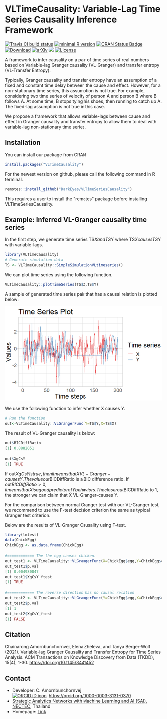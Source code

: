 VLTimeCausality: Variable-Lag Time Series Causality Inference Framework
===========================================================
[![Travis CI build status](https://travis-ci.com/DarkEyes/VLTimeSeriesCausality.svg?branch=master)](https://app.travis-ci.com/github/DarkEyes/VLTimeSeriesCausality/)
[![minimal R version](https://img.shields.io/badge/R%3E%3D-3.5.0-6666ff.svg)](https://cran.r-project.org/)
[![CRAN Status Badge](https://www.r-pkg.org/badges/version-last-release/VLTimeCausality)](https://cran.r-project.org/package=VLTimeCausality)
[![Download](https://cranlogs.r-pkg.org/badges/grand-total/VLTimeCausality)](https://cran.r-project.org/package=VLTimeCausality)
[![arXiv](https://img.shields.io/badge/cs.LG-arXiv%3A2002.00208-B31B1B.svg)](https://arxiv.org/abs/2002.00208)
[![](https://img.shields.io/badge/doi-10.1145%2F3441452-yellow)](https://doi.org/10.1145/3441452 )
[![License](https://img.shields.io/badge/License-GPL%203-orange.svg)](https://spdx.org/licenses/GPL-3.0-only.html)

A framework to infer causality on a pair of time series of real numbers based on Variable-lag Granger causality (VL-Granger) and transfer entropy (VL-Transfer Entropy).

Typically, Granger causality and transfer entropy have an assumption of a fixed and constant time delay between the cause and effect. However, for a non-stationary time series, this assumption is not true. For example, considering two time series of velocity of person A and person B where B follows A. At some time, B stops tying his shoes, then running to catch up A. The fixed-lag assumption is not true in this case.

We propose a framework that allows variable-lags between cause and effect in Granger causality and transfer entropy to allow them to deal with variable-lag non-stationary time series. 

Installation
------------

You can install our package from CRAN

```r
install.packages("VLTimeCausality")
```

For the newest version on github, please call the following command in R terminal.


``` r
remotes::install_github("DarkEyes/VLTimeSeriesCausality")
```
This requires a user to install the "remotes" package before installing VLTimeSeriesCausality.

Example: Inferred VL-Granger causality time series
----------------------------------------------------------------------------------
In the first step, we generate time series  TS$X and TS$Y where TS$X causes TS$Y with variable-lags.
``` r
library(VLTimeCausality)
# Generate simulation data
TS <- VLTimeCausality::SimpleSimulationVLtimeseries()
```

We can plot time series using the following function.
```r
VLTimeCausality::plotTimeSeries(TS$X,TS$Y)
```
A sample of generated time series pair that has a causal relation is plotted below:  

<img src="https://github.com/DarkEyes/VLTimeSeriesCausality/blob/master/man/FIG/TSsample.png" width="550">

We use the following function to infer whether X causes Y.
``` r
# Run the function
out<-VLTimeCausality::VLGrangerFunc(Y=TS$Y,X=TS$X)
```
The result of VL-Granger causality is below:

```r
out$BICDiffRatio
[1] 0.8882051

out$XgCsY
[1] TRUE
```

If out$XgCsY is true, then it means that X VL-Granger-causes Y. The value out$BICDiffRatio is a BIC difference ratio. If out$BICDiffRatio>0, it means that X is a good predictor of Y behaviors. The closer out$BICDiffRatio to 1, the stronger we can claim that X VL-Granger-causes Y.

For the comparison between normal Granger test with our VL-Granger test, we recommend to use the F-test decision criterion the same as typical Granger test criterion.

Below are the results of VL-Granger Causality using F-test.

```r
library(lmtest)
data(ChickEgg)
ChickEgg <- as.data.frame(ChickEgg)

#============ The the egg causes chicken. 
out_test1 <- VLTimeCausality::VLGrangerFunc(X=ChickEgg$egg,Y=ChickEgg$chicken)
out_test1$p.val
[1] 0.004980847
out_test1$XgCsY_ftest
[1] TRUE 

#============ The reverse direction has no causal relation
out_test2 <- VLTimeCausality::VLGrangerFunc(Y=ChickEgg$egg,X=ChickEgg$chicken)
out_test2$p.val
[1] 1
out_test2$XgCsY_ftest
[1] FALSE
```


Citation
----------------------------------------------------------------------------------
Chainarong Amornbunchornvej, Elena Zheleva, and Tanya Berger-Wolf (2021). Variable-lag Granger Causality and Transfer Entropy for Time Series Analysis. ACM Transactions on Knowledge Discovery from Data (TKDD), 15(4), 1-30.  https://doi.org/10.1145/3441452 

Contact
----------------------------------------------------------------------------------
- Developer: C. Amornbunchornvej<div itemscope itemtype="https://schema.org/Person"><a itemprop="sameAs" content="https://orcid.org/0000-0003-3131-0370" href="https://orcid.org/0000-0003-3131-0370" target="orcid.widget" rel="noopener noreferrer" style="vertical-align:top;"><img src="https://orcid.org/sites/default/files/images/orcid_16x16.png" style="width:1em;margin-right:.5em;" alt="ORCID iD icon">https://orcid.org/0000-0003-3131-0370</a></div>
- <a href="https://www.nectec.or.th">Strategic Analytics Networks with Machine Learning and AI (SAI)</a>, <a href="https://www.nectec.or.th/en/">NECTEC</a>, Thailand
- Homepage: <a href="https://sites.google.com/view/amornbunchornvej/home">Link</a>
